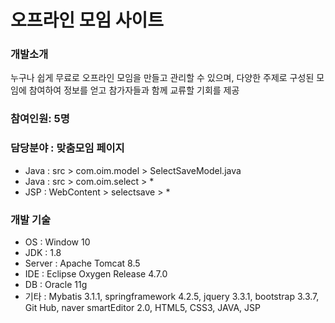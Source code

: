 # 오프라인 모임 사이트

### 개발소개
누구나 쉽게 무료로 오프라인 모임을 만들고 관리할 수 있으며, 다양한 주제로 구성된 모임에 참여하여 정보를 얻고 참가자들과 함께 교류할 기회를 제공

### 참여인원: 5명 

### 담당분야 : 맞춤모임 페이지
+ Java : src > com.oim.model > SelectSaveModel.java
+ Java : src > com.oim.select > *
+ JSP : WebContent > selectsave > *

### 개발 기술
+ OS : Window 10
+ JDK : 1.8
+ Server : Apache Tomcat 8.5
+ IDE : Eclipse Oxygen Release 4.7.0
+ DB : Oracle 11g
+ 기타 : Mybatis 3.1.1, springframework 4.2.5, jquery 3.3.1, bootstrap 3.3.7, Git Hub, naver smartEditor 2.0, HTML5, CSS3, JAVA, JSP
